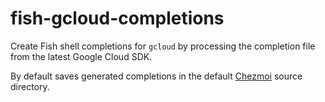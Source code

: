 # fish-gcloud-completions

Create Fish shell completions for `gcloud` by processing the completion file from the latest Google Cloud SDK.

By default saves generated completions in the default [Chezmoi](https://www.chezmoi.io/) source directory.
